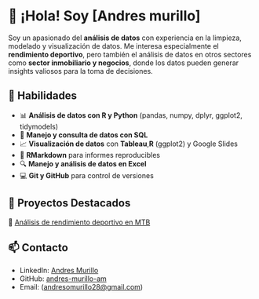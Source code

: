# 👋 ¡Hola! Soy [Andres murillo]  

Soy un apasionado del **análisis de datos** con experiencia en la limpieza, modelado y visualización de datos. Me interesa especialmente el **rendimiento deportivo**, pero también el análisis de datos en otros sectores como **sector inmobiliario y negocios**, donde los datos pueden generar insights valiosos para la toma de decisiones.  

## 🚀 Habilidades  
- 📊 **Análisis de datos con R y Python** (pandas, numpy, dplyr, ggplot2, tidymodels)  
- 💾 **Manejo y consulta de datos con SQL**  
- 📈 **Visualización de datos** con **Tableau**,**R** (ggplot2) y Google Slides  
- 📝 **RMarkdown** para informes reproducibles  
- 🔍 **Manejo y análisis de datos en Excel**  
- 💻 **Git y GitHub** para control de versiones  

## 📌 Proyectos Destacados  
🔹 [Análisis de rendimiento deportivo en MTB](https://github.com/andres-murillo-am/an-lisis-rendimiento-MTB/blob/main/PEDALIANDO%20CON%20DATOS.pdf)

## 📫 Contacto  
- LinkedIn: [Andres Murillo](https://www.linkedin.com/in/andres-murillo-4976322a3/)  
- GitHub: [andres-murillo-am](https://github.com/andres-murillo-am)  
- Email: (andresomurillo28@gmail.com)

